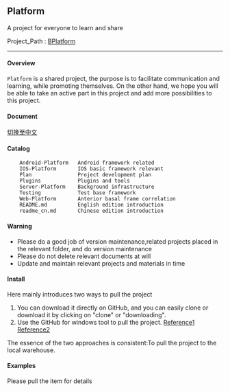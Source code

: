 ## Platform ##

A project for everyone to learn and share

Project_Path : [BPlatform](https://github.com/ShareTeam/Platform)

----------

#### Overview ####

`Platform` is a shared project, the purpose is to facilitate communication and learning, while promoting themselves. On the other hand, we hope you will be able to take an active part in this project and add more possibilities to this project.

#### Document ####

[切换至中文](readme_cn.md)

#### Catalog ####
    	Android-Platform   Android framework related
    	IOS-Platform       IOS basic framework relevant
    	Plan               Project development plan
    	Plugins            Plugins and tools
    	Server-Platform    Background infrastructure
    	Testing            Test base framework
    	Web-Platform       Anterior basal frame correlation
    	README.md          English edition introduction
    	readme_cn.md       Chinese edition introduction

#### Warning ####

- Please do a good job of version maintenance,related projects placed in the relevant folder, and do version maintenance
- Please do not delete relevant documents at will
- Update and maintain relevant projects and materials in time

#### Install ####

Here mainly introduces two ways to pull the project

1. You can download it directly on GitHub, and you can easily clone or download it by clicking on "clone" or "downloading".
2. Use the GitHub for windows tool to pull the project. [Reference1](http://www.cnblogs.com/SKuang/p/gitDetails.html) [Reference2](http://www.cnblogs.com/jiqing9006/p/3987702.html)

The essence of the two approaches is consistent:To pull the project to the local warehouse.

#### Examples ####

Please pull the item for details
